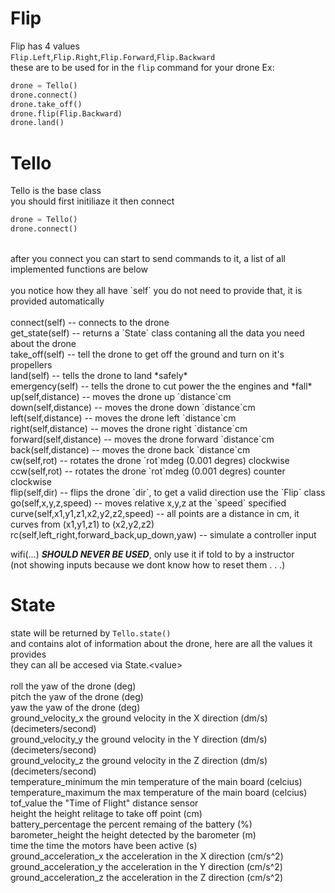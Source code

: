 # Flip
Flip has 4 values<br>
`Flip.Left`,`Flip.Right`,`Flip.Forward`,`Flip.Backward`<br>
these are to be used for in the `flip` command for your drone Ex:
```py
drone = Tello()
drone.connect()
drone.take_off()
drone.flip(Flip.Backward)
drone.land()
```

# Tello
Tello is the base class<br>
you should first initiliaze it then connect<br>
```py
drone = Tello()
drone.connect()
```
<br>
after you connect you can start to send commands to it, a list of all implemented functions are below<br>
<br>
you notice how they all have `self` you do not need to provide that, it is provided automatically<br>
<br>
connect(self) 	-- connects to the drone<br>
get_state(self)	-- returns a `State` class contaning all the data you need about the drone<br>
take_off(self)  -- tell the drone to get off the ground and turn on it's propellers<br>
land(self)		-- tells the drone to land *safely*<br>
emergency(self) -- tells the drone to cut power the the engines and *fall*<br>
up(self,distance)	-- moves the drone up `distance`cm<br>
down(self,distance)	-- moves the drone down `distance`cm<br>
left(self,distance)	-- moves the drone left `distance`cm<br>
right(self,distance)	-- moves the drone right `distance`cm<br>
forward(self,distance)	-- moves the drone forward `distance`cm<br>
back(self,distance)	-- moves the drone back `distance`cm<br>
cw(self,rot)	-- rotates the drone `rot`mdeg (0.001 degres) clockwise<br>
ccw(self,rot)	-- rotates the drone `rot`mdeg (0.001 degres) counter clockwise<br>
flip(self,dir)	-- flips the drone `dir`, to get a valid direction use the `Flip` class<br>
go(self,x,y,z,speed)	-- moves relative x,y,z at the `speed` specified<br>
curve(self,x1,y1,z1,x2,y2,z2,speed)	-- all points are a distance in cm, it curves from (x1,y1,z1) to (x2,y2,z2)<br>
rc(self,left_right,forward_back,up_down,yaw) -- simulate a controller input<br>

wifi(...) ***SHOULD NEVER BE USED***, only use it if told to by a instructor<br>
(not showing inputs because we dont know how to reset them . . .)

# State
state will be returned by `Tello.state()`<br>
and contains alot of information about the drone, here are all the values it provides<br>
they can all be accesed via State.\<value\><br>
<br>
roll					the yaw of the drone (deg)<br>
pitch					the yaw of the drone (deg)<br>
yaw						the yaw of the drone (deg)<br>
ground_velocity_x		the ground velocity in the X direction (dm/s) (decimeters/second)<br>
ground_velocity_y		the ground velocity in the Y direction (dm/s) (decimeters/second)<br>
ground_velocity_z		the ground velocity in the Z direction (dm/s) (decimeters/second)<br>
temperature_minimum		the min temperature of the main board (celcius)<br>
temperature_maximum		the max temperature of the main board (celcius)<br>
tof_value				the "Time of Flight" distance sensor<br>
height					the height relitage to take off point (cm)<br>
battery_percentage		the percent remaing of the battery (%)<br>
barometer_height		the height detected by the barometer (m)<br>
time					the time the motors have been active (s)<br>
ground_acceleration_x	the acceleration in the X direction (cm/s^2)<br>
ground_acceleration_y	the acceleration in the Y direction (cm/s^2)<br>
ground_acceleration_z	the acceleration in the Z direction (cm/s^2)<br>